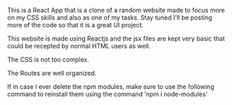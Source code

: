 This is a React App that is a clone of a random website made to focus more on my CSS skills and also as one of my tasks.
Stay tuned I'll be posting more of the code so that it is a great UI project.

This website is made using Reactjs and the jsx files are kept very basic that could be recepted by normal HTML users as well.

The CSS is not too complex.

The Routes are well organized.

If in case I ever delete the npm modules, make sure to use the following command to reinstall them using the command 'npm i node-modules'
